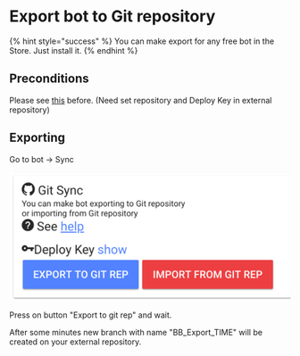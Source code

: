 # Export bot to Git repository

{% hint style="success" %}
You can make export for any free bot in the Store. Just install it.
{% endhint %}

## Preconditions

Please see [this](https://help.bots.business/git#requirements) before. \(Need set repository and Deploy Key in external repository\)

## Exporting

Go to bot -&gt; Sync

![](../.gitbook/assets/image%20%2845%29.png)

Press on button "Export to git rep" and wait.

After some minutes new branch with name "BB\_Export\_TIME" will be created on your external repository. 

